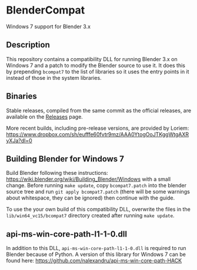 # BlenderCompat
Windows 7 support for Blender 3.x

## Description

This repository contains a compatibility DLL for running Blender 3.x on Windows 7 and a patch to modify the Blender source to use it. It does this by prepending `bcompat7` to the list of libraries so it uses the entry points in it instead of those in the system libraries.

## Binaries

Stable releases, compiled from the same commit as the official releases, are available on the [Releases](https://github.com/nalexandru/BlenderCompat/releases) page.

More recent builds, including pre-release versions, are provided by Loriem: https://www.dropbox.com/sh/eufffe60fvtr9mz/AAA0YtogOoJTKggWtgAXRyXJa?dl=0

## Building Blender for Windows 7

Build Blender following these instructions: https://wiki.blender.org/wiki/Building_Blender/Windows with a small change.
Before running `make update`, copy `bcompat7.patch` into the blender source tree and run `git apply bcompat7.patch` (there will be some warnings about whitespace, they can be ignored) then continue with the guide.

To use the your own build of this compatibility DLL, overwrite the files in the `lib/win64_vc15/bcompat7` directory created after running `make update`.

## api-ms-win-core-path-l1-1-0.dll

In addition to this DLL, `api-ms-win-core-path-l1-1-0.dll` is required to run Blender because of Python. A version of this library for Windows 7 can be found here: https://github.com/nalexandru/api-ms-win-core-path-HACK
